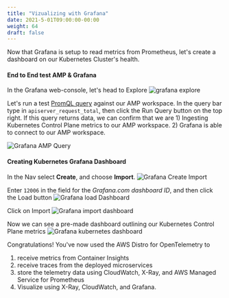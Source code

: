 ```yaml
---
title: "Vizualizing with Grafana"
date: 2021-5-01T09:00:00-00:00
weight: 64
draft: false
---
```


Now that Grafana is setup to read metrics from Prometheus, let's create a dashboard on our Kubernetes Cluster's
health.


#### End to End test AMP & Grafana

In the Grafana web-console, let's head to Explore
![grafana explore](/images/observability-with-adot/grafana-explore.png)

Let's run a test [PromQL query](https://prometheus.io/docs/prometheus/latest/querying/basics/) against our AMP
workspace. In the query bar type in `apiserver_request_total`, then click the Run Query button on the top right.
If this query returns data, we can confirm that we are 1) Ingesting Kubernetes Control Plane metrics to our AMP
workspace. 2) Grafana is able to connect to our AMP workspace.

![Grafana AMP Query](/images/observability-with-adot/grafana-query-amp.png)


#### Creating Kubernetes Grafana Dashboard

In the Nav select **Create**, and choose **Import**.
![Grafana Create Import](/images/observability-with-adot/grafana-create-import.png)

Enter `12006` in the field for the *Grafana.com dashboard ID*, and then click the Load button
![Grafana load Dashboard](/images/observability-with-adot/grafana-load-dashboard.png)

Click on Import
![Grafana import dashboard](/images/observability-with-adot/grafana-import-dashboard.png)


Now we can see a pre-made dashboard outlining our Kubernetes Control Plane metrics
![Grafana kubernetes dashboard](/images/observability-with-adot/grafana-k8s-dashboard.png)


Congratulations! You've now used the AWS Distro for OpenTelemetry to
1) receive metrics from Container Insights
2) receive traces from the deployed microservices
3) store the telemetry data using CloudWatch, X-Ray, and AWS Managed Service for Prometheus
4) Visualize using X-Ray, CloudWatch, and Grafana.

